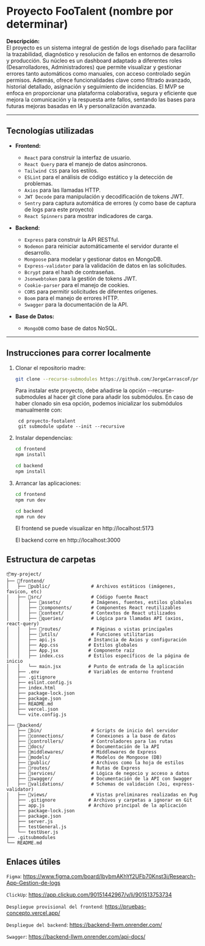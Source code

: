 # Proyecto FooTalent (nombre por determinar)

**Descripción:**  
El proyecto es un sistema integral de gestión de logs diseñado para facilitar la trazabilidad, diagnóstico y resolución de fallos en entornos de desarrollo y producción. Su núcleo es un dashboard adaptado a diferentes roles (Desarrolladores, Administradores) que permite visualizar y gestionar errores tanto automáticos como manuales, con acceso controlado según permisos. Además, ofrece funcionalidades clave como filtrado avanzado, historial detallado, asignación y seguimiento de incidencias. El MVP se enfoca en proporcionar una plataforma colaborativa, segura y eficiente que mejora la comunicación y la respuesta ante fallos, sentando las bases para futuras mejoras basadas en IA y personalización avanzada.

---

## Tecnologías utilizadas

- **Frontend:**

  - `React` para construir la interfaz de usuario.
  - `React Query` para el manejo de datos asíncronos.
  - `Tailwind CSS` para los estilos.
  - `ESLint` para el análisis de código estático y la detección de problemas.
  - `Axios` para las llamadas HTTP.
  - `JWT Decode` para manipulación y decodificación de tokens JWT.
  - `Sentry` para captura automática de errores (y como base de captura de logs para este proyecto)
  - `React Spinners` para mostrar indicadores de carga.

- **Backend:**

  - `Express` para construir la API RESTful.
  - `Nodemon` para reiniciar automáticamente el servidor durante el desarrollo.
  - `Mongoose` para modelar y gestionar datos en MongoDB.
  - `Express-validator` para la validación de datos en las solicitudes.
  - `Bcrypt` para el hash de contraseñas.
  - `Jsonwebtoken` para la gestión de tokens JWT.
  - `Cookie-parser` para el manejo de cookies.
  - `CORS` para permitir solicitudes de diferentes orígenes.
  - `Boom` para el manejo de errores HTTP.
  - `Swagger` para la documentación de la API.

- **Base de Datos:**
  - `MongoDB` como base de datos NoSQL.

---

## Instrucciones para correr localmente

1. Clonar el repositorio madre:

   ```bash
   git clone --recurse-submodules https://github.com/JorgeCarrascoF/proyecto-footalent
   ```

    Para instalar este proyecto, debe añadirse la opción --recurse-submodules al hacer git clone para añadir los submódulos. En caso de haber clonado sin esa opción, podemos inicializar los submódulos manualmente con:

        cd proyecto-footalent
        git submodule update --init --recursive

2. Instalar dependencias:   

   ```bash
   cd frontend
   npm install
   ```

   ```bash
   cd backend
   npm install
   ```

3. Arrancar las aplicaciones:

   ```bash
   cd frontend
   npm run dev
   ```

   ```bash
   cd backend
   npm run dev
   ```

    El frontend se puede visualizar en http://localhost:5173

    El backend corre en http://localhost:3000


## Estructura de carpetas
```
📦my-project/
├── 📁frontend/
│   ├── 📁public/               # Archivos estáticos (imágenes, favicon, etc)
│   ├── 📁src/                  # Código fuente React
│   │   ├── 📁assets/           # Imágenes, fuentes, estilos globales
│   │   ├── 📁components/       # Componentes React reutilizables
│   │   ├── 📁context/          # Contextos de React utilizados
│   │   ├── 📁queries/          # Lógica para llamadas API (axios, react-query)
│   │   ├── 📁routes/           # Páginas o vistas principales
│   │   ├── 📁utils/            # Funciones utilitarias
│   │   ├── api.js            # Instancia de Axios y configuración
│   │   ├── App.css           # Estilos globales
│   │   ├── App.jsx           # Componente raíz
│   │   ├── index.css         # Estilos específicos de la página de inicio
│   │   └── main.jsx          # Punto de entrada de la aplicación
│   ├── .env                  # Variables de entorno frontend
│   ├── .gitignore
│   ├── eslint.config.js
│   ├── index.html
│   ├── package-lock.json
│   ├── package.json
│   ├── README.md
│   ├── vercel.json
│   └── vite.config.js
│
├── 📁backend/
│   ├── 📁bin/                  # Scripts de inicio del servidor
│   ├── 📁connections/          # Conexiones a la base de datos
│   ├── 📁controllers/          # Controladores para las rutas
│   ├── 📁docs/                 # Documentación de la API
│   ├── 📁middlewares/          # Middlewares de Express
│   ├── 📁models/               # Modelos de Mongoose (DB)
│   ├── 📁public/               # Archivos como la hoja de estilos
│   ├── 📁routes/               # Rutas de Express
│   ├── 📁services/             # Lógica de negocio y acceso a datos
│   ├── 📁swagger/              # Documentación de la API con Swagger
│   ├── 📁validations/          # Schemas de validación (Joi, express-validator)
│   ├── 📁views/                # Vistas preliminares realizadas en Pug
│   ├── .gitignore            # Archivos y carpetas a ignorar en Git
│   ├── app.js                # Archivo principal de la aplicación
│   ├── package-lock.json
│   ├── package.json   
│   ├── server.js             
│   ├── testGeneral.js         
│   └── testUser.js
├── .gitsubmodules 
└── README.md
```

## Enlaces útiles

`Figma`: https://www.figma.com/board/IbybmAKhYf2UFb70Knst3i/Research-App-Gestion-de-logs

`ClickUp`: https://app.clickup.com/90151442967/v/li/901513753734 

`Despliegue provisional del frontend`: https://pruebas-concepto.vercel.app/

`Despliegue del backend`: https://backend-llwm.onrender.com/

`Swagger`: https://backend-llwm.onrender.com/api-docs/